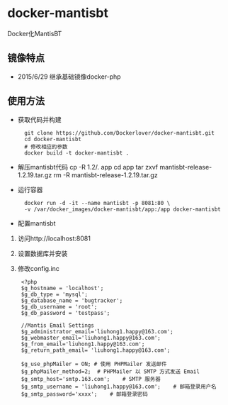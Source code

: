 # docker-mantisbt
Docker化MantisBT

## 镜像特点

- 2015/6/29 继承基础镜像docker-php

## 使用方法

- 获取代码并构建

        git clone https://github.com/Dockerlover/docker-mantisbt.git
        cd docker-mantisbt
        # 修改相应的参数
        docker build -t docker-mantisbt .
- 解压mantisbt代码
        cp -R 1.2/. app
        cd app
        tar zxvf mantisbt-release-1.2.19.tar.gz 
        rm -R mantisbt-release-1.2.19.tar.gz

- 运行容器

        docker run -d -it --name mantisbt -p 8081:80 \
        -v /var/docker_images/docker-mantisbt/app:/app docker-mantisbt

- 配置mantisbt

1. 访问http://localhost:8081
2. 设置数据库并安装
3. 修改config.inc

        <?php
        $g_hostname = 'localhost';
        $g_db_type = 'mysql';
        $g_database_name = 'bugtracker';
        $g_db_username = 'root';
        $g_db_password = 'testpass';
        
        //Mantis Email Settings
        $g_administrator_email='liuhong1.happy@163.com';
        $g_webmaster_email='liuhong1.happy@163.com';
        $g_from_email='liuhong1.happy@163.com';
        $g_return_path_email= 'liuhong1.happy@163.com';
        
        $g_use_phpMailer = ON; # 使用 PHPMailer 发送邮件
        $g_phpMailer_method=2;	# PHPMailer 以 SMTP 方式发送 Email
        $g_smtp_host='smtp.163.com';	# SMTP 服务器
        $g_smtp_username = 'liuhong1.happy@163.com';	# 邮箱登录用户名
        $g_smtp_password='xxxx';	# 邮箱登录密码 
                
